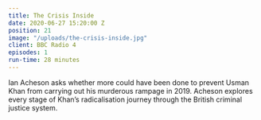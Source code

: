 ```yaml
---
title: The Crisis Inside
date: 2020-06-27 15:20:00 Z
position: 21
image: "/uploads/the-crisis-inside.jpg"
client: BBC Radio 4
episodes: 1
run-time: 28 minutes
---
```


Ian Acheson asks whether more could have been done to prevent Usman Khan from carrying out his murderous rampage in 2019. Acheson explores every stage of Khan’s radicalisation journey through the British criminal justice system.
